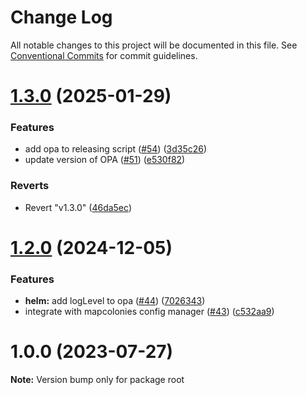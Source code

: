 # Change Log

All notable changes to this project will be documented in this file.
See [Conventional Commits](https://conventionalcommits.org) for commit guidelines.

# [1.3.0](https://github.com/MapColonies/opa-la/compare/v1.2.0...v1.3.0) (2025-01-29)


### Features

* add opa to releasing script ([#54](https://github.com/MapColonies/opa-la/issues/54)) ([3d35c26](https://github.com/MapColonies/opa-la/commit/3d35c26b133a51fe41cb845a016c6ce3f660afb0))
* update version of OPA ([#51](https://github.com/MapColonies/opa-la/issues/51)) ([e530f82](https://github.com/MapColonies/opa-la/commit/e530f82c78eb8c977fbd2cd64f826232ab02bc43))


### Reverts

* Revert "v1.3.0" ([46da5ec](https://github.com/MapColonies/opa-la/commit/46da5ecd82107d5a49631b5a96738cb5766131c0))





# [1.2.0](https://github.com/MapColonies/opa-la/compare/v1.1.0...v1.2.0) (2024-12-05)


### Features

* **helm:** add logLevel to opa ([#44](https://github.com/MapColonies/opa-la/issues/44)) ([7026343](https://github.com/MapColonies/opa-la/commit/7026343551b94b03f81b38cddab7fb1e3108f1de))
* integrate with mapcolonies config manager ([#43](https://github.com/MapColonies/opa-la/issues/43)) ([c532aa9](https://github.com/MapColonies/opa-la/commit/c532aa9c1fcad5644a04a7c4cf551454a2c8106d))





# 1.0.0 (2023-07-27)

**Note:** Version bump only for package root
